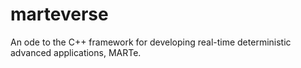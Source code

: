 # marteverse
An ode to the C++ framework for developing real-time deterministic advanced applications, MARTe.
